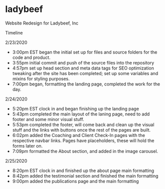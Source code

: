 # ladybeef
Website Redesign for Ladybeef, Inc

Timeline

2/23/2020
- 3:00pm EST began the initial set up for files and source folders for the code and product.
- 3:55pm initial commit and push of the source files into the repository
- 4:57pm set up head section and meta data tags for SEO optimization tweaking after the site has been completed; set up some variables
  and mixins for styling purposes.
- 7:00pm began, formatting the landing page, completed the work for the day.

2/24/2020
- 5:20pm EST clock in and began finishing up the landing page
- 5:43pm completed the main layout of the laning page, need to add footer and some minor visual stuff.
- 5:53pm completed the footer, will come back and clean up the visual stuff and the links with buttons once the rest of the pages are built.
- 6:02pm added the Coaching and Client Check-In pages with the respective navbar links. Pages have placeholders, these will hold the forms later on.
- 7:09pm formatted the About section, and added in the image carousel.

2/25/2020
- 8:20pm EST clock in and finished up the about page main formatting
- 8:42pm added the testimonial section and finished the main formatting
- 9:00pm added the publications page and the main formatting 